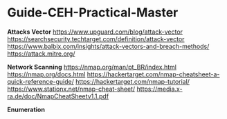# Guide-CEH-Practical-Master

**Attacks Vector**
https://www.upguard.com/blog/attack-vector
https://searchsecurity.techtarget.com/definition/attack-vector
https://www.balbix.com/insights/attack-vectors-and-breach-methods/
https://attack.mitre.org/

**Network Scanning**
https://nmap.org/man/pt_BR/index.html
https://nmap.org/docs.html
https://hackertarget.com/nmap-cheatsheet-a-quick-reference-guide/
https://hackertarget.com/nmap-tutorial/
https://www.stationx.net/nmap-cheat-sheet/
https://media.x-ra.de/doc/NmapCheatSheetv1.1.pdf

**Enumeration**
